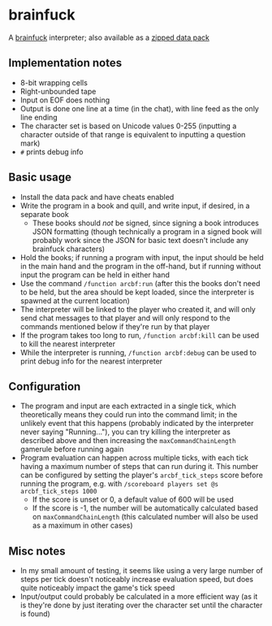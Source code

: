 # brainfuck

A [brainfuck](https://esolangs.org/wiki/Brainfuck) interpreter; also available as a [zipped data pack](https://github.com/Arctenik/mc-data-packs/blob/zips/interpreters/brainfuck.zip)

## Implementation notes

- 8-bit wrapping cells
- Right-unbounded tape
- Input on EOF does nothing
- Output is done one line at a time (in the chat), with line feed as the only line ending
- The character set is based on Unicode values 0-255 (inputting a character outside of that range is equivalent to inputting a question mark)
- `#` prints debug info

## Basic usage

- Install the data pack and have cheats enabled
- Write the program in a book and quill, and write input, if desired, in a separate book
  - These books should *not* be signed, since signing a book introduces JSON formatting (though technically a program in a signed book will probably work since the JSON for basic text doesn't include any brainfuck characters)
- Hold the books; if running a program with input, the input should be held in the main hand and the program in the off-hand, but if running without input the program can be held in either hand
- Use the command `/function arcbf:run` (after this the books don't need to be held, but the area should be kept loaded, since the interpreter is spawned at the current location)
- The interpreter will be linked to the player who created it, and will only send chat messages to that player and will only respond to the commands mentioned below if they're run by that player
- If the program takes too long to run, `/function arcbf:kill` can be used to kill the nearest interpreter
- While the interpreter is running, `/function arcbf:debug` can be used to print debug info for the nearest interpreter

## Configuration

- The program and input are each extracted in a single tick, which theoretically means they could run into the command limit; in the unlikely event that this happens (probably indicated by the interpreter never saying "Running..."), you can try killing the interpreter as described above and then increasing the `maxCommandChainLength` gamerule before running again
- Program evaluation can happen across multiple ticks, with each tick having a maximum number of steps that can run during it. This number can be configured by setting the player's `arcbf_tick_steps` score before running the program, e.g. with `/scoreboard players set @s arcbf_tick_steps 1000`
  - If the score is unset or 0, a default value of 600 will be used
  - If the score is -1, the number will be automatically calculated based on `maxCommandChainLength` (this calculated number will also be used as a maximum in other cases)

## Misc notes

- In my small amount of testing, it seems like using a very large number of steps per tick doesn't noticeably increase evaluation speed, but does quite noticeably impact the game's tick speed
- Input/output could probably be calculated in a more efficient way (as it is they're done by just iterating over the character set until the character is found)